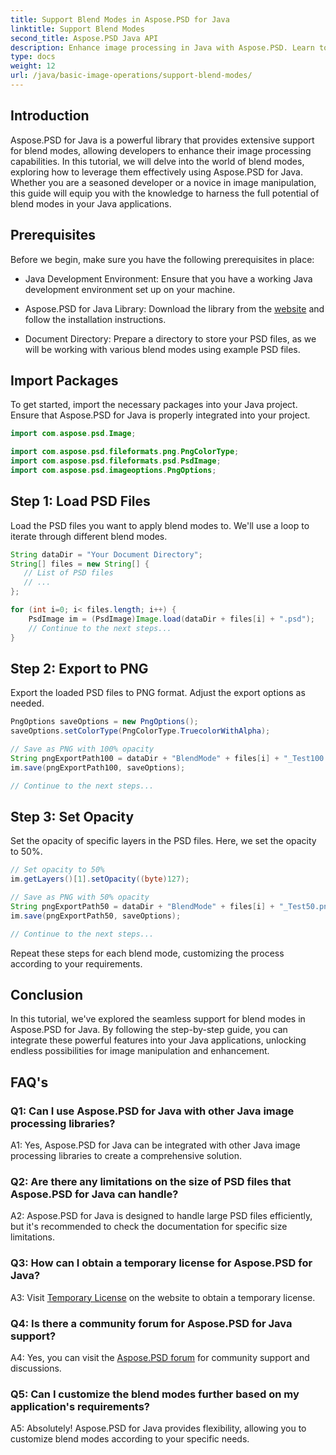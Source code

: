 ```yaml
---
title: Support Blend Modes in Aspose.PSD for Java
linktitle: Support Blend Modes
second_title: Aspose.PSD Java API
description: Enhance image processing in Java with Aspose.PSD. Learn to leverage blend modes for stunning effects.
type: docs
weight: 12
url: /java/basic-image-operations/support-blend-modes/
---
```

## Introduction

Aspose.PSD for Java is a powerful library that provides extensive support for blend modes, allowing developers to enhance their image processing capabilities. In this tutorial, we will delve into the world of blend modes, exploring how to leverage them effectively using Aspose.PSD for Java. Whether you are a seasoned developer or a novice in image manipulation, this guide will equip you with the knowledge to harness the full potential of blend modes in your Java applications.

## Prerequisites

Before we begin, make sure you have the following prerequisites in place:

- Java Development Environment: Ensure that you have a working Java development environment set up on your machine.

- Aspose.PSD for Java Library: Download the library from the [website](https://releases.aspose.com/psd/java/) and follow the installation instructions.

- Document Directory: Prepare a directory to store your PSD files, as we will be working with various blend modes using example PSD files.

## Import Packages

To get started, import the necessary packages into your Java project. Ensure that Aspose.PSD for Java is properly integrated into your project.

```java
import com.aspose.psd.Image;

import com.aspose.psd.fileformats.png.PngColorType;
import com.aspose.psd.fileformats.psd.PsdImage;
import com.aspose.psd.imageoptions.PngOptions;
```

## Step 1: Load PSD Files

Load the PSD files you want to apply blend modes to. We'll use a loop to iterate through different blend modes.

```java
String dataDir = "Your Document Directory";
String[] files = new String[] {
   // List of PSD files
   // ...
};

for (int i=0; i< files.length; i++) {
    PsdImage im = (PsdImage)Image.load(dataDir + files[i] + ".psd");
    // Continue to the next steps...
}
```

## Step 2: Export to PNG

Export the loaded PSD files to PNG format. Adjust the export options as needed.

```java
PngOptions saveOptions = new PngOptions();
saveOptions.setColorType(PngColorType.TruecolorWithAlpha);

// Save as PNG with 100% opacity
String pngExportPath100 = dataDir + "BlendMode" + files[i] + "_Test100.png";
im.save(pngExportPath100, saveOptions);

// Continue to the next steps...
```

## Step 3: Set Opacity

Set the opacity of specific layers in the PSD files. Here, we set the opacity to 50%.

```java
// Set opacity to 50%
im.getLayers()[1].setOpacity((byte)127);

// Save as PNG with 50% opacity
String pngExportPath50 = dataDir + "BlendMode" + files[i] + "_Test50.png";
im.save(pngExportPath50, saveOptions);

// Continue to the next steps...
```

Repeat these steps for each blend mode, customizing the process according to your requirements.

## Conclusion

In this tutorial, we've explored the seamless support for blend modes in Aspose.PSD for Java. By following the step-by-step guide, you can integrate these powerful features into your Java applications, unlocking endless possibilities for image manipulation and enhancement.

## FAQ's

### Q1: Can I use Aspose.PSD for Java with other Java image processing libraries?

A1: Yes, Aspose.PSD for Java can be integrated with other Java image processing libraries to create a comprehensive solution.

### Q2: Are there any limitations on the size of PSD files that Aspose.PSD for Java can handle?

A2: Aspose.PSD for Java is designed to handle large PSD files efficiently, but it's recommended to check the documentation for specific size limitations.

### Q3: How can I obtain a temporary license for Aspose.PSD for Java?

A3: Visit [Temporary License](https://purchase.aspose.com/temporary-license/) on the website to obtain a temporary license.

### Q4: Is there a community forum for Aspose.PSD for Java support?

A4: Yes, you can visit the [Aspose.PSD forum](https://forum.aspose.com/c/psd/34) for community support and discussions.

### Q5: Can I customize the blend modes further based on my application's requirements?

A5: Absolutely! Aspose.PSD for Java provides flexibility, allowing you to customize blend modes according to your specific needs.
